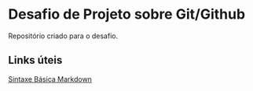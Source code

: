 # Desafio de Projeto sobre Git/Github
Repositório criado para o desafio.

## Links úteis
[Sintaxe Básica Markdown](https://www.markdownguide.org)
